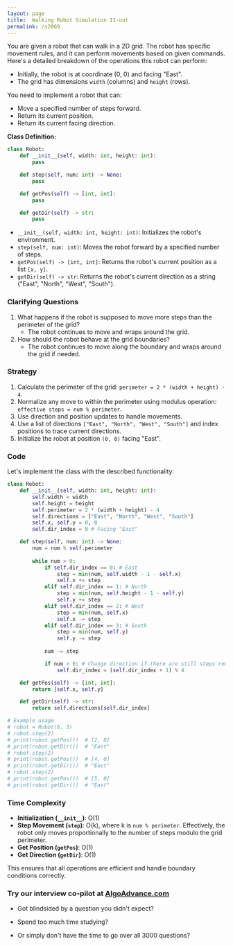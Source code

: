 ```yaml
---
layout: page
title:  Walking Robot Simulation II-out
permalink: /s2069
---
```

You are given a robot that can walk in a 2D grid. The robot has specific movement rules, and it can perform movements based on given commands. Here's a detailed breakdown of the operations this robot can perform:

- Initially, the robot is at coordinate (0, 0) and facing "East".
- The grid has dimensions `width` (columns) and `height` (rows).

You need to implement a robot that can:
- Move a specified number of steps forward.
- Return its current position.
- Return its current facing direction.

**Class Definition:**
```python
class Robot:
    def __init__(self, width: int, height: int):
        pass

    def step(self, num: int) -> None:
        pass

    def getPos(self) -> [int, int]:
        pass

    def getDir(self) -> str:
        pass
```
- `__init__(self, width: int, height: int)`: Initializes the robot's environment.
- `step(self, num: int)`: Moves the robot forward by a specified number of steps.
- `getPos(self) -> [int, int]`: Returns the robot's current position as a list `[x, y]`.
- `getDir(self) -> str`: Returns the robot's current direction as a string ("East", "North", "West", "South").

### Clarifying Questions
1. What happens if the robot is supposed to move more steps than the perimeter of the grid?
   - The robot continues to move and wraps around the grid.
2. How should the robot behave at the grid boundaries?
   - The robot continues to move along the boundary and wraps around the grid if needed.

### Strategy
1. Calculate the perimeter of the grid: `perimeter = 2 * (width + height) - 4`.
2. Normalize any move to within the perimeter using modulus operation: `effective steps = num % perimeter`.
3. Use direction and position updates to handle movements.
4. Use a list of directions `["East", "North", "West", "South"]` and index positions to trace current directions.
5. Initialize the robot at position `(0, 0)` facing "East".

### Code
Let's implement the class with the described functionality:

```python
class Robot:
    def __init__(self, width: int, height: int):
        self.width = width
        self.height = height
        self.perimeter = 2 * (width + height) - 4
        self.directions = ["East", "North", "West", "South"]
        self.x, self.y = 0, 0
        self.dir_index = 0 # Facing "East"

    def step(self, num: int) -> None:
        num = num % self.perimeter
        
        while num > 0:
            if self.dir_index == 0: # East
                step = min(num, self.width - 1 - self.x)
                self.x += step
            elif self.dir_index == 1: # North
                step = min(num, self.height - 1 - self.y)
                self.y += step
            elif self.dir_index == 2: # West
                step = min(num, self.x)
                self.x -= step
            elif self.dir_index == 3: # South
                step = min(num, self.y)
                self.y -= step
            
            num -= step

            if num > 0: # Change direction if there are still steps remaining
                self.dir_index = (self.dir_index + 1) % 4

    def getPos(self) -> [int, int]:
        return [self.x, self.y]

    def getDir(self) -> str:
        return self.directions[self.dir_index]

# Example usage
# robot = Robot(6, 3)
# robot.step(2)
# print(robot.getPos())  # [2, 0]
# print(robot.getDir())  # "East"
# robot.step(2)
# print(robot.getPos())  # [4, 0]
# print(robot.getDir())  # "East"
# robot.step(2)
# print(robot.getPos())  # [5, 0]
# print(robot.getDir())  # "East"
```

### Time Complexity
- **Initialization (`__init__`)**: O(1)
- **Step Movement (`step`)**: O(k), where k is `num % perimeter`. Effectively, the robot only moves proportionally to the number of steps modulo the grid perimeter.
- **Get Position (`getPos`)**: O(1)
- **Get Direction (`getDir`)**: O(1)

This ensures that all operations are efficient and handle boundary conditions correctly.


### Try our interview co-pilot at [AlgoAdvance.com](https://algoAdvance.com)

- Got blindsided by a question you didn't expect?

- Spend too much time studying?

- Or simply don't have the time to go over all 3000 questions?

